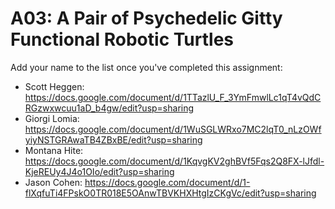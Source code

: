# A03: A Pair of Psychedelic Gitty Functional Robotic Turtles

Add your name to the list once you've completed this assignment:

- Scott Heggen: https://docs.google.com/document/d/1TTazlU_F_3YmFmwlLc1qT4vQdCRGzwxwcuu1aD_b4gw/edit?usp=sharing
- Giorgi Lomia: https://docs.google.com/document/d/1WuSGLWRxo7MC2lqT0_nLzOWfyiyNSTGRAwaTB4ZBxBE/edit?usp=sharing
- Montana Hite: https://docs.google.com/document/d/1KqvgKV2ghBVf5Fqs2Q8FX-lJfdl-KjeREUy4J4o1OIo/edit?usp=sharing
- Jason Cohen:  https://docs.google.com/document/d/1-flXqfuTi4FPskO0TR018E5OAnwTBVKHXHtgIzCKgVc/edit?usp=sharing
